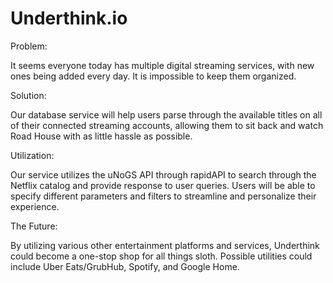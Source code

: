 # Underthink.io

Problem:

It seems everyone today has multiple digital streaming services, with new ones being added every day.  It is impossible to keep them organized.

Solution:

Our database service will help users parse through the available titles on all of their connected streaming accounts, allowing them to sit back and watch Road House with as little hassle as possible.

Utilization:

Our service utilizes the uNoGS API through rapidAPI to search through the Netflix catalog and provide response to user queries.  Users will be able to specify different parameters and filters to streamline and personalize their experience.

The Future:

By utilizing various other entertainment platforms and services, Underthink could become a one-stop shop for all things sloth.  Possible utilities could include Uber Eats/GrubHub, Spotify, and Google Home.